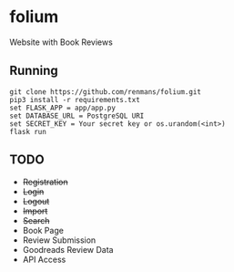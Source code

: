 # folium
Website with Book Reviews

## Running
```
git clone https://github.com/renmans/folium.git
pip3 install -r requirements.txt
set FLASK_APP = app/app.py
set DATABASE_URL = PostgreSQL URI
set SECRET_KEY = Your secret key or os.urandom(<int>)
flask run
```

## TODO
* ~~Registration~~
* ~~Login~~
* ~~Logout~~
* ~~Import~~
* ~~Search~~
* Book Page
* Review Submission
* Goodreads Review Data
* API Access
